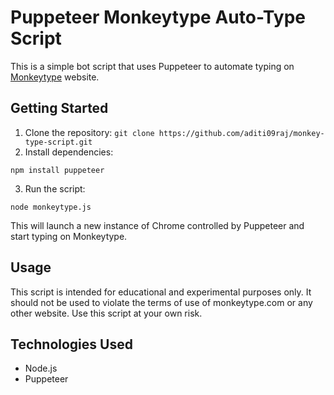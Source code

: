 # Puppeteer Monkeytype Auto-Type Script

This is a simple bot script that uses Puppeteer to automate typing on [Monkeytype](https://monkeytype.com/) website.

## Getting Started

1. Clone the repository: `git clone https://github.com/aditi09raj/monkey-type-script.git`
2. Install dependencies: 
```
npm install puppeteer
```
3. Run the script:
```
node monkeytype.js
```
This will launch a new instance of Chrome controlled by Puppeteer and start typing on Monkeytype.

## Usage

This script is intended for educational and experimental purposes only. It should not be used to violate the terms of use of monkeytype.com or any other website. Use this script at your own risk.

## Technologies Used

- Node.js
- Puppeteer

